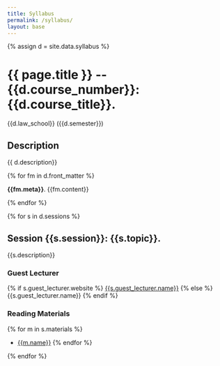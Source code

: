 ```yaml
---
title: Syllabus
permalink: /syllabus/
layout: base
---
```


{% assign d = site.data.syllabus %}

# {{ page.title }} -- {{d.course_number}}: {{d.course_title}}.

{{d.law_school}} ({{d.semester}})

## Description
{{ d.description}}

{% for fm in d.front_matter %}

**{{fm.meta}}**. {{fm.content}}

{% endfor %}

{% for s in d.sessions %}

## Session {{s.session}}: {{s.topic}}.

{{s.description}}

### Guest Lecturer

{% if s.guest_lecturer.website %}
[{{s.guest_lecturer.name}}]({{s.guest_lecturer.website}})
{% else %}
{{s.guest_lecturer.name}}
{% endif %}

### Reading Materials

{% for m in s.materials %}
* [{{m.name}}]({{m.url}})
{% endfor %}

{% endfor %}
